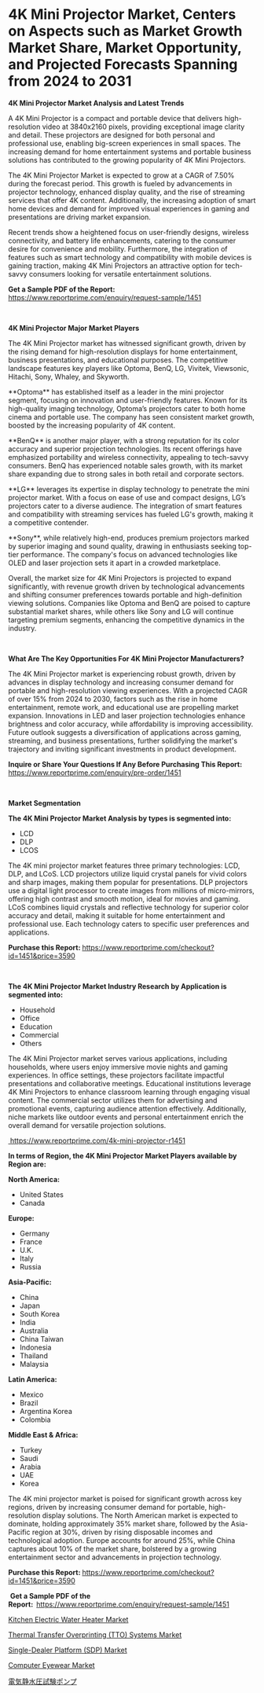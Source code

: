 <p><h1>4K Mini Projector Market, Centers on Aspects such as Market Growth Market Share, Market Opportunity, and Projected Forecasts Spanning from 2024 to 2031</h1></p><p><strong>4K Mini Projector Market Analysis and Latest Trends</strong></p>
<p><p>A 4K Mini Projector is a compact and portable device that delivers high-resolution video at 3840x2160 pixels, providing exceptional image clarity and detail. These projectors are designed for both personal and professional use, enabling big-screen experiences in small spaces. The increasing demand for home entertainment systems and portable business solutions has contributed to the growing popularity of 4K Mini Projectors.</p><p>The 4K Mini Projector Market is expected to grow at a CAGR of 7.50% during the forecast period. This growth is fueled by advancements in projector technology, enhanced display quality, and the rise of streaming services that offer 4K content. Additionally, the increasing adoption of smart home devices and demand for improved visual experiences in gaming and presentations are driving market expansion. </p><p>Recent trends show a heightened focus on user-friendly designs, wireless connectivity, and battery life enhancements, catering to the consumer desire for convenience and mobility. Furthermore, the integration of features such as smart technology and compatibility with mobile devices is gaining traction, making 4K Mini Projectors an attractive option for tech-savvy consumers looking for versatile entertainment solutions.</p></p>
<p><strong>Get a Sample PDF of the Report:&nbsp;</strong> <a href="https://www.reportprime.com/enquiry/request-sample/1451">https://www.reportprime.com/enquiry/request-sample/1451</a></p>
<p>&nbsp;</p>
<p><strong>4K Mini Projector Major Market Players</strong></p>
<p><p>The 4K Mini Projector market has witnessed significant growth, driven by the rising demand for high-resolution displays for home entertainment, business presentations, and educational purposes. The competitive landscape features key players like Optoma, BenQ, LG, Vivitek, Viewsonic, Hitachi, Sony, Whaley, and Skyworth.</p><p>**Optoma** has established itself as a leader in the mini projector segment, focusing on innovation and user-friendly features. Known for its high-quality imaging technology, Optoma’s projectors cater to both home cinema and portable use. The company has seen consistent market growth, boosted by the increasing popularity of 4K content.</p><p>**BenQ** is another major player, with a strong reputation for its color accuracy and superior projection technologies. Its recent offerings have emphasized portability and wireless connectivity, appealing to tech-savvy consumers. BenQ has experienced notable sales growth, with its market share expanding due to strong sales in both retail and corporate sectors.</p><p>**LG** leverages its expertise in display technology to penetrate the mini projector market. With a focus on ease of use and compact designs, LG’s projectors cater to a diverse audience. The integration of smart features and compatibility with streaming services has fueled LG's growth, making it a competitive contender.</p><p>**Sony**, while relatively high-end, produces premium projectors marked by superior imaging and sound quality, drawing in enthusiasts seeking top-tier performance. The company's focus on advanced technologies like OLED and laser projection sets it apart in a crowded marketplace.</p><p>Overall, the market size for 4K Mini Projectors is projected to expand significantly, with revenue growth driven by technological advancements and shifting consumer preferences towards portable and high-definition viewing solutions. Companies like Optoma and BenQ are poised to capture substantial market shares, while others like Sony and LG will continue targeting premium segments, enhancing the competitive dynamics in the industry.</p></p>
<p>&nbsp;</p>
<p><strong>What Are The Key Opportunities For 4K Mini Projector Manufacturers?</strong></p>
<p><p>The 4K Mini Projector market is experiencing robust growth, driven by advances in display technology and increasing consumer demand for portable and high-resolution viewing experiences. With a projected CAGR of over 15% from 2024 to 2030, factors such as the rise in home entertainment, remote work, and educational use are propelling market expansion. Innovations in LED and laser projection technologies enhance brightness and color accuracy, while affordability is improving accessibility. Future outlook suggests a diversification of applications across gaming, streaming, and business presentations, further solidifying the market's trajectory and inviting significant investments in product development.</p></p>
<p><strong>Inquire or Share Your Questions If Any Before Purchasing This Report:</strong> <a href="https://www.reportprime.com/enquiry/pre-order/1451">https://www.reportprime.com/enquiry/pre-order/1451</a></p>
<p>&nbsp;</p>
<p><strong>Market Segmentation</strong></p>
<p><strong>The 4K Mini Projector Market Analysis by types is segmented into:</strong></p>
<p><ul><li>LCD</li><li>DLP</li><li>LCOS</li></ul></p>
<p><p>The 4K mini projector market features three primary technologies: LCD, DLP, and LCoS. LCD projectors utilize liquid crystal panels for vivid colors and sharp images, making them popular for presentations. DLP projectors use a digital light processor to create images from millions of micro-mirrors, offering high contrast and smooth motion, ideal for movies and gaming. LCoS combines liquid crystals and reflective technology for superior color accuracy and detail, making it suitable for home entertainment and professional use. Each technology caters to specific user preferences and applications.</p></p>
<p><strong>Purchase this Report:&nbsp;</strong><a href="https://www.reportprime.com/checkout?id=1451&price=3590">https://www.reportprime.com/checkout?id=1451&price=3590</a></p>
<p>&nbsp;</p>
<p><strong>The 4K Mini Projector Market Industry Research by Application is segmented into:</strong></p>
<p><ul><li>Household</li><li>Office</li><li>Education</li><li>Commercial</li><li>Others</li></ul></p>
<p><p>The 4K Mini Projector market serves various applications, including households, where users enjoy immersive movie nights and gaming experiences. In office settings, these projectors facilitate impactful presentations and collaborative meetings. Educational institutions leverage 4K Mini Projectors to enhance classroom learning through engaging visual content. The commercial sector utilizes them for advertising and promotional events, capturing audience attention effectively. Additionally, niche markets like outdoor events and personal entertainment enrich the overall demand for versatile projection solutions.</p></p>
<p><a href="https://www.reportprime.com/4k-mini-projector-r1451">&nbsp;https://www.reportprime.com/4k-mini-projector-r1451</a></p>
<p><strong>In terms of Region, the 4K Mini Projector Market Players available by Region are:</strong></p>
<p>
    <p> <strong> North America: </strong>
        <ul>
            <li>United States</li>
            <li>Canada</li>
        </ul>
        </p> 
    <p> <strong> Europe: </strong>
        <ul>
            <li>Germany</li>
            <li>France</li>
            <li>U.K.</li>
            <li>Italy</li>
            <li>Russia</li>
        </ul>
        </p> 
    <p> <strong> Asia-Pacific: </strong>
        <ul>
            <li>China</li>
            <li>Japan</li>
            <li>South Korea</li>
            <li>India</li>
            <li>Australia</li>
            <li>China Taiwan</li>
            <li>Indonesia</li>
            <li>Thailand</li>
            <li>Malaysia</li>
        </ul>
        </p> 
    <p> <strong> Latin America: </strong>
        <ul>
            <li>Mexico</li>
            <li>Brazil</li>
            <li>Argentina Korea</li>
            <li>Colombia</li>
        </ul>
        </p> 
    <p> <strong> Middle East & Africa: </strong>
        <ul>
            <li>Turkey</li>
            <li>Saudi</li>
            <li>Arabia</li>
            <li>UAE</li>
            <li>Korea</li>
        </ul>
    </p>
    </p>
<p><p>The 4K mini projector market is poised for significant growth across key regions, driven by increasing consumer demand for portable, high-resolution display solutions. The North American market is expected to dominate, holding approximately 35% market share, followed by the Asia-Pacific region at 30%, driven by rising disposable incomes and technological adoption. Europe accounts for around 25%, while China captures about 10% of the market share, bolstered by a growing entertainment sector and advancements in projection technology.</p></p>
<p><strong>Purchase this Report: </strong><a href="https://www.reportprime.com/checkout?id=1451&price=3590">https://www.reportprime.com/checkout?id=1451&price=3590</a></p>
<p>&nbsp;<strong>Get a Sample PDF of the Report:&nbsp;&nbsp;</strong><a href="https://www.reportprime.com/enquiry/request-sample/1451">https://www.reportprime.com/enquiry/request-sample/1451</a></p>
<p><strong></strong></p>
<p><p><a href="https://github.com/mauripalmi/Market-Research-Report-List-5/blob/main/kitchen-electric-water-heater-market.md">Kitchen Electric Water Heater Market</a></p><p><a href="https://issuu.com/reportprime-2/docs/thermal-transfer-overprinting-tto-s_e9ab140709429f">Thermal Transfer Overprinting (TTO) Systems Market</a></p><p><a href="https://medium.com/@benjamin.kelly9076/single-dealer-platform-sdp-market-overview-global-market-trends-and-future-prospects-from-2024-63723f5cbf30">Single-Dealer Platform (SDP) Market</a></p><p><a href="https://www.linkedin.com/pulse/global-computer-eyewear-market-share-growth-opportunities-size-0pypf?trackingId=%2B8cVGnm2QgWTB11WlDjA7w%3D%3D">Computer Eyewear Market</a></p><p><a href="https://medium.com/@roseperez232/%E9%9B%BB%E5%8B%95%E9%9D%99%E6%B0%B4%E5%9C%A7%E8%A9%A6%E9%A8%93%E3%83%9D%E3%83%B3%E3%83%97%E5%B8%82%E5%A0%B4-2024%E5%B9%B4-2031%E5%B9%B4-%E6%A5%AD%E7%95%8C%E3%81%AE%E6%B4%9E%E5%AF%9F%E3%81%A8%E6%8A%95%E8%B3%87%E6%A9%9F%E4%BC%9A-544ae71533ab">電気静水圧試験ポンプ</a></p></p>